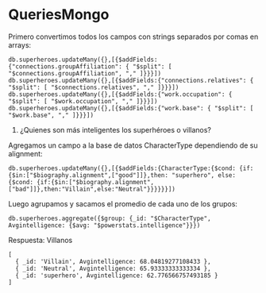 # QueriesMongo 

Primero convertimos todos los campos con strings separados por comas en arrays: 
```
db.superheroes.updateMany({},[{$addFields:{"connections.groupAffiliation": { "$split": [ "$connections.groupAffiliation", "," ]}}}])
db.superheroes.updateMany({},[{$addFields:{"connections.relatives": { "$split": [ "$connections.relatives", "," ]}}}])
db.superheroes.updateMany({},[{$addFields:{"work.occupation": { "$split": [ "$work.occupation", "," ]}}}])
db.superheroes.updateMany({},[{$addFields:{"work.base": { "$split": [ "$work.base", "," ]}}}])
```


1. ¿Quienes son más inteligentes los superhéroes o villanos?

Agregamos un campo a la base de datos CharacterType dependiendo de su alignment: 
```
db.superheroes.updateMany({},[{$addFields:{CharacterType:{$cond: {if:{$in:["$biography.alignment",["good"]]},then: "superhero", else: {$cond: {if:{$in:["$biography.alignment", ["bad"]]},then:"Villain",else:"Neutral"}}}}}}])
```
Luego agrupamos y sacamos el promedio de cada uno de los grupos: 
```
db.superheroes.aggregate({$group: {_id: "$CharacterType", Avgintelligence: {$avg: "$powerstats.intelligence"}}})
```
Respuesta: Villanos 
```
[
  { _id: 'Villain', Avgintelligence: 68.04819277108433 },
  { _id: 'Neutral', Avgintelligence: 65.93333333333334 },
  { _id: 'superhero', Avgintelligence: 62.776566757493185 }
]
```

